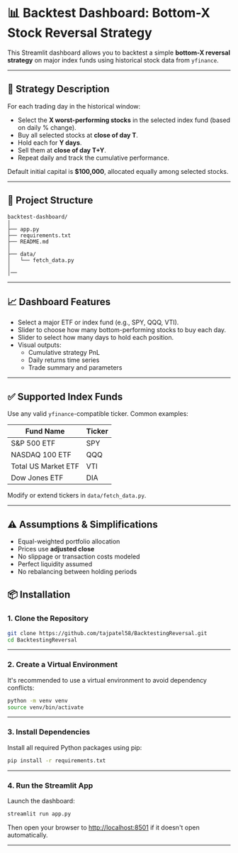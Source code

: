 # 📊 Backtest Dashboard: Bottom-X Stock Reversal Strategy

This Streamlit dashboard allows you to backtest a simple **bottom-X reversal strategy** on major index funds using historical stock data from `yfinance`.

---

## 🚀 Strategy Description

For each trading day in the historical window:

- Select the **X worst-performing stocks** in the selected index fund (based on daily % change).
- Buy all selected stocks at **close of day T**.
- Hold each for **Y days**.
- Sell them at **close of day T+Y**.
- Repeat daily and track the cumulative performance.

Default initial capital is **$100,000**, allocated equally among selected stocks.

---

## 📂 Project Structure

```text
backtest-dashboard/
│
├── app.py                    
├── requirements.txt           
├── README.md                   
│
├── data/
│   └── fetch_data.py   
│ 
│──  
```

---

## 📈 Dashboard Features

- Select a major ETF or index fund (e.g., SPY, QQQ, VTI).
- Slider to choose how many bottom-performing stocks to buy each day.
- Slider to select how many days to hold each position.
- Visual outputs:
  - Cumulative strategy PnL
  - Daily returns time series
  - Trade summary and parameters

---

## ✅ Supported Index Funds

Use any valid `yfinance`-compatible ticker. Common examples:

| Fund Name               | Ticker |
|------------------------|--------|
| S&P 500 ETF            | SPY    |
| NASDAQ 100 ETF         | QQQ    |
| Total US Market ETF    | VTI    |
| Dow Jones ETF          | DIA    |

Modify or extend tickers in `data/fetch_data.py`.

---

## ⚠️ Assumptions & Simplifications

- Equal-weighted portfolio allocation
- Prices use **adjusted close**
- No slippage or transaction costs modeled
- Perfect liquidity assumed
- No rebalancing between holding periods


## 📦 Installation

### 1. Clone the Repository

```bash
git clone https://github.com/tajpatel58/BacktestingReversal.git
cd BacktestingReversal
```

---

### 2. Create a Virtual Environment

It's recommended to use a virtual environment to avoid dependency conflicts:

```bash
python -m venv venv
source venv/bin/activate
```

---

### 3. Install Dependencies

Install all required Python packages using pip:

```bash
pip install -r requirements.txt
```

---

### 4. Run the Streamlit App

Launch the dashboard:

```bash
streamlit run app.py
```

Then open your browser to [http://localhost:8501](http://localhost:8501) if it doesn't open automatically.

---
